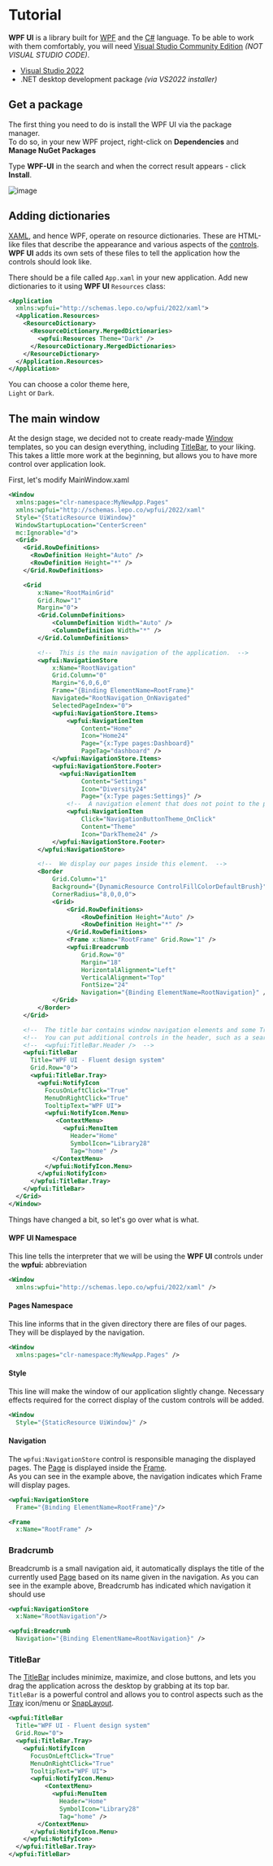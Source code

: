 # Tutorial
**WPF UI** is a library built for [WPF](https://docs.microsoft.com/en-us/visualstudio/designers/getting-started-with-wpf) and the [C#](https://docs.microsoft.com/en-us/dotnet/csharp/) language. To be able to work with them comfortably, you will need [Visual Studio Community Edition](https://visualstudio.microsoft.com/vs/community/) *(NOT VISUAL STUDIO CODE)*.

 - [Visual Studio 2022](https://visualstudio.microsoft.com/vs/community/)
 - .NET desktop development package *(via VS2022 installer)*

## Get a package
The first thing you need to do is install the WPF UI via the package manager.  
To do so, in your new WPF project, right-click on **Dependencies** and **Manage NuGet Packages**

Type **WPF-UI** in the search and when the correct result appears - click **Install**.

![image](https://user-images.githubusercontent.com/13592821/158079885-7715b552-bbc6-4574-bac9-92ecb7b161d8.png)

## Adding dictionaries
[XAML](https://docs.microsoft.com/en-us/dotnet/desktop/wpf/xaml/?view=netdesktop-6.0), and hence WPF, operate on resource dictionaries. These are HTML-like files that describe the appearance and various aspects of the [controls](https://wpfui.lepo.co/documentation/controls).  
**WPF UI** adds its own sets of these files to tell the application how the controls should look like.

There should be a file called `App.xaml` in your new application. Add new dictionaries to it using **WPF UI** `Resources` class:

```xml
<Application
  xmlns:wpfui="http://schemas.lepo.co/wpfui/2022/xaml">
  <Application.Resources>
    <ResourceDictionary>
      <ResourceDictionary.MergedDictionaries>
        <wpfui:Resources Theme="Dark" />
      </ResourceDictionary.MergedDictionaries>
    </ResourceDictionary>
  </Application.Resources>
</Application>

```

You can choose a color theme here,  
`Light` or `Dark`.

## The main window
At the design stage, we decided not to create ready-made [Window](https://docs.microsoft.com/en-us/dotnet/api/system.windows.window?view=windowsdesktop-6.0) templates, so you can design everything, including [TitleBar](https://github.com/lepoco/wpfui/blob/main/WPFUI/Controls/TitleBar.cs), to your liking. This takes a little more work at the beginning, but allows you to have more control over application look.

First, let's modify MainWindow.xaml

```xml
<Window
  xmlns:pages="clr-namespace:MyNewApp.Pages"
  xmlns:wpfui="http://schemas.lepo.co/wpfui/2022/xaml"
  Style="{StaticResource UiWindow}"
  WindowStartupLocation="CenterScreen"
  mc:Ignorable="d">
  <Grid>
    <Grid.RowDefinitions>
      <RowDefinition Height="Auto" />
      <RowDefinition Height="*" />
    </Grid.RowDefinitions>

    <Grid
        x:Name="RootMainGrid"
        Grid.Row="1"
        Margin="0">
        <Grid.ColumnDefinitions>
            <ColumnDefinition Width="Auto" />
            <ColumnDefinition Width="*" />
        </Grid.ColumnDefinitions>

        <!--  This is the main navigation of the application.  -->
        <wpfui:NavigationStore
            x:Name="RootNavigation"
            Grid.Column="0"
            Margin="6,0,6,0"
            Frame="{Binding ElementName=RootFrame}"
            Navigated="RootNavigation_OnNavigated"
            SelectedPageIndex="0">
            <wpfui:NavigationStore.Items>
                <wpfui:NavigationItem
                    Content="Home"
                    Icon="Home24"
                    Page="{x:Type pages:Dashboard}"
                    PageTag="dashboard" />
            </wpfui:NavigationStore.Items>
            <wpfui:NavigationStore.Footer>
              <wpfui:NavigationItem
                    Content="Settings"
                    Icon="Diversity24"
                    Page="{x:Type pages:Settings}" />
                <!--  A navigation element that does not point to the page can be used as a button.  -->
                <wpfui:NavigationItem
                    Click="NavigationButtonTheme_OnClick"
                    Content="Theme"
                    Icon="DarkTheme24" />
            </wpfui:NavigationStore.Footer>
        </wpfui:NavigationStore>

        <!--  We display our pages inside this element.  -->
        <Border
            Grid.Column="1"
            Background="{DynamicResource ControlFillColorDefaultBrush}"
            CornerRadius="8,0,0,0">
            <Grid>
                <Grid.RowDefinitions>
                    <RowDefinition Height="Auto" />
                    <RowDefinition Height="*" />
                </Grid.RowDefinitions>
                <Frame x:Name="RootFrame" Grid.Row="1" />
                <wpfui:Breadcrumb
                    Grid.Row="0"
                    Margin="18"
                    HorizontalAlignment="Left"
                    VerticalAlignment="Top"
                    FontSize="24"
                    Navigation="{Binding ElementName=RootNavigation}" />
            </Grid>
        </Border>
    </Grid>

    <!--  The title bar contains window navigation elements and some Tray related extras.  -->
    <!--  You can put additional controls in the header, such as a search bar.  -->
    <!--  <wpfui:TitleBar.Header />  -->
    <wpfui:TitleBar
      Title="WPF UI - Fluent design system"
      Grid.Row="0">
      <wpfui:TitleBar.Tray>
        <wpfui:NotifyIcon
          FocusOnLeftClick="True"
          MenuOnRightClick="True"
          TooltipText="WPF UI">
          <wpfui:NotifyIcon.Menu>
             <ContextMenu>
               <wpfui:MenuItem
                 Header="Home"
                 SymbolIcon="Library28"
                 Tag="home" />
            </ContextMenu>
          </wpfui:NotifyIcon.Menu>
        </wpfui:NotifyIcon>
      </wpfui:TitleBar.Tray>
    </wpfui:TitleBar>
  </Grid>
</Window>

```

Things have changed a bit, so let's go over what is what.

#### WPF UI Namespace
This line tells the interpreter that we will be using the **WPF UI** controls under the **wpfui:** abbreviation
```xml
<Window
  xmlns:wpfui="http://schemas.lepo.co/wpfui/2022/xaml" />
```

#### Pages Namespace
This line informs that in the given directory there are files of our pages. They will be displayed by the navigation.
```xml
<Window
  xmlns:pages="clr-namespace:MyNewApp.Pages" />
```

#### Style
This line will make the window of our application slightly change. Necessary effects required for the correct display of the custom controls will be added.
```xml
<Window
  Style="{StaticResource UiWindow}" />
```

#### Navigation
The `wpfui:NavigationStore` control is responsible managing the displayed pages. The [Page](https://docs.microsoft.com/en-us/dotnet/api/system.windows.controls.page) is displayed inside the [Frame](https://docs.microsoft.com/en-us/dotnet/api/system.windows.controls.frame).  
As you can see in the example above, the navigation indicates which Frame will display pages.
```xml
<wpfui:NavigationStore
  Frame="{Binding ElementName=RootFrame}"/>

<Frame
  x:Name="RootFrame" />
```

### Bradcrumb
Breadcrumb is a small navigation aid, it automatically displays the title of the currently used [Page](https://docs.microsoft.com/en-us/dotnet/api/system.windows.controls.page) based on its name given in the navigation. As you can see in the example above, Breadcrumb has indicated which navigation it should use
```xml
<wpfui:NavigationStore
  x:Name="RootNavigation"/>

<wpfui:Breadcrumb
  Navigation="{Binding ElementName=RootNavigation}" />
```

### TitleBar
The [TitleBar](https://github.com/lepoco/wpfui/blob/main/WPFUI/Controls/TitleBar.cs) includes minimize, maximize, and close buttons, and lets you drag the application across the desktop by grabbing at its top bar.  
`TitleBar` is a powerful control and allows you to control aspects such as the [Tray](https://github.com/lepoco/wpfui/blob/main/WPFUI/Tray/NotifyIcon.cs) icon/menu or [SnapLayout](https://github.com/lepoco/wpfui/blob/main/WPFUI/Common/SnapLayout.cs).

```xml
<wpfui:TitleBar
  Title="WPF UI - Fluent design system"
  Grid.Row="0">
  <wpfui:TitleBar.Tray>
    <wpfui:NotifyIcon
      FocusOnLeftClick="True"
      MenuOnRightClick="True"
      TooltipText="WPF UI">
      <wpfui:NotifyIcon.Menu>
          <ContextMenu>
            <wpfui:MenuItem
              Header="Home"
              SymbolIcon="Library28"
              Tag="home" />
        </ContextMenu>
      </wpfui:NotifyIcon.Menu>
    </wpfui:NotifyIcon>
  </wpfui:TitleBar.Tray>
</wpfui:TitleBar>
```
